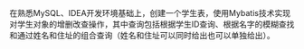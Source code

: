 在熟悉MySQL、IDEA开发环境基础上，创建一个学生表，使用Mybatis技术实现对学生对象的增删改查操作，其中查询包括根据学生ID查询、根据名字的模糊查找和通过姓名和住址的组合查询（姓名和住址可以同时给出也可以单独给出）。
